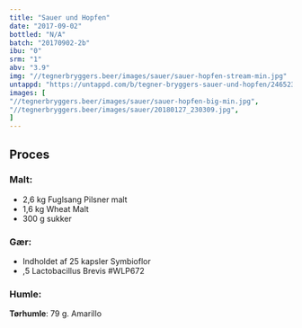 ```yaml
---
title: "Sauer und Hopfen"
date: "2017-09-02"
bottled: "N/A"
batch: "20170902-2b"
ibu: "0"
srm: "1"
abv: "3.9"
img: "//tegnerbryggers.beer/images/sauer/sauer-hopfen-stream-min.jpg"
untappd: "https://untappd.com/b/tegner-bryggers-sauer-und-hopfen/2465239"
images: [
"//tegnerbryggers.beer/images/sauer/sauer-hopfen-big-min.jpg",
"//tegnerbryggers.beer/images/sauer/20180127_230309.jpg",
]
---
```


## Proces

### Malt:

* 2,6 kg Fuglsang Pilsner malt
* 1,6 kg Wheat Malt
* 300 g sukker

### Gær:

* Indholdet af 25 kapsler Symbioflor
* ,5 Lactobacillus Brevis #WLP672

### Humle:

**Tørhumle**:
79 g. Amarillo
